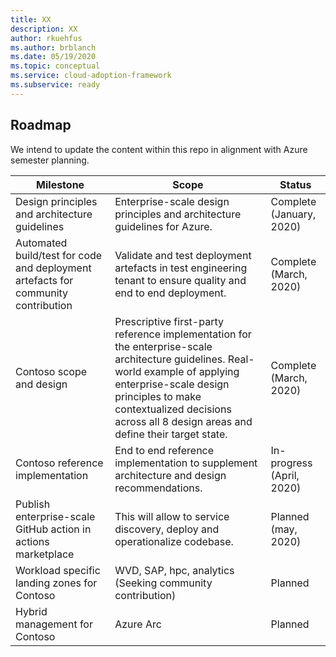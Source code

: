 ```yaml
---
title: XX
description: XX
author: rkuehfus
ms.author: brblanch
ms.date: 05/19/2020
ms.topic: conceptual
ms.service: cloud-adoption-framework
ms.subservice: ready
---
```


## Roadmap

We intend to update the content within this repo in alignment with Azure semester planning.

<!-- markdownlint-disable MD033 -->

| Milestone | Scope | Status |
|----------------------------------------------------------------------------------|-----------------------------------------------------------------------------------------------------------------------------------------------------------------------------------------------------------------------------------------------------|---------------------------|
| Design principles and architecture guidelines | Enterprise-scale design principles and architecture guidelines for Azure. | Complete (January, 2020) |
| Automated build/test for code and deployment artefacts for community contribution | Validate and test deployment artefacts in test engineering tenant to ensure quality and end to end deployment. | Complete (March, 2020) |
| Contoso scope and design | Prescriptive first-party reference implementation for the enterprise-scale architecture guidelines. Real-world example of applying enterprise-scale design principles to make contextualized decisions across all 8 design areas and define their target state. | Complete (March, 2020) |
| Contoso reference implementation | End to end reference implementation to supplement architecture and design recommendations. | In-progress (April, 2020) |
| Publish enterprise-scale GitHub action in actions marketplace | This will allow to service discovery, deploy and operationalize codebase. | Planned (may, 2020) |
| Workload specific landing zones for Contoso | WVD, SAP, hpc, analytics <br> (Seeking community contribution) |  Planned |
| Hybrid management for Contoso | Azure Arc | Planned |

<!-- markdownlint-enable MD033 -->
